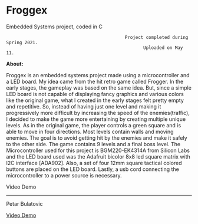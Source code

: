 # Froggex

Embedded Systems project, coded in C



                                                 Project completed during Spring 2021.
                                                        Uploaded on May 11.



**About:**

Froggex is an embedded systems project made using a microcontroller and a LED board. My idea came from the hit retro game called Frogger. In the early stages, the gameplay was based on the same idea. But, since a simple LED board is not capable of displaying fancy graphics and various colors like the original game, what I created in the early stages felt pretty empty and repetitive. So, instead of having just one level and making it progressively more difficult by increasing the speed of the enemies(traffic), I decided to make the game more entertaining by creating multiple unique levels. As in the original game, the player controls a green square and is able to move in four directions. Most levels contain walls and moving enemies. The goal is to avoid getting hit by the enemies and make it safely to the other side. The game contains 9 levels and a final boss level. The Microcontroller used for this project is BGM220-EK4314A from Silicon Labs and the LED board used was the Adafruit bicolor 8x8 led square matrix with I2C interface [ADA902]. Also, a set of four 12mm square tactical colored buttons are placed on the LED board. Lastly, a usb cord connecting the microcontroller to a power source is necessary.

Video Demo

-----------------------------
Petar Bulatovic

[Video Demo](https://youtu.be/S1C8neA0UPM)</br>



